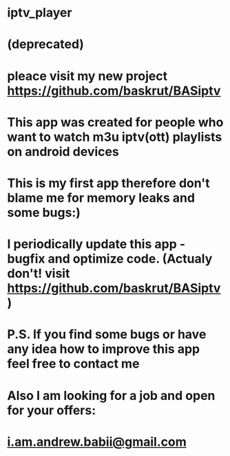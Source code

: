 # iptv_player
# (deprecated)
# pleace visit my new project https://github.com/baskrut/BASiptv
# This app was created for people who want to watch m3u iptv(ott) playlists on android devices
# This is my first app therefore don't blame me for memory leaks and some bugs:)
# I periodically update this app - bugfix and optimize code. (Actualy don't! visit https://github.com/baskrut/BASiptv )
# P.S. If you find some bugs or have any idea how to improve this app feel free to contact me 
# Also I am looking for a job and open for your offers:
# i.am.andrew.babii@gmail.com
